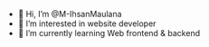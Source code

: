 - 👋 Hi, I’m @M-IhsanMaulana
- 👀 I’m interested in website developer
- 🌱 I’m currently learning Web frontend & backend

<!---
M-IhsanMaulana/M-IhsanMaulana is a ✨ special ✨ repository because its `README.md` (this file) appears on your GitHub profile.
You can click the Preview link to take a look at your changes.
--->
